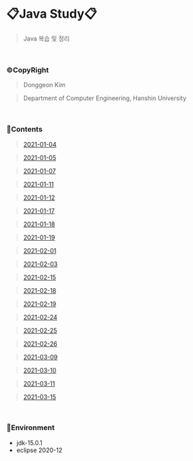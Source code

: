 # 📋Java Study📋
> Java 복습 및 정리

<br>

### ©CopyRight
> Donggeon Kim

> Department of Computer Engineering, Hanshin University

<br>

### 📒Contents
> [2021-01-04](https://github.com/DongGeon0908/Java/tree/master/2021-01-04)

> [2021-01-05](https://github.com/DongGeon0908/Java/tree/master/2021-01-05)

> [2021-01-07](https://github.com/DongGeon0908/Java/tree/master/2021-01-07)

> [2021-01-11](https://github.com/DongGeon0908/Java/tree/master/2021-01-11)

> [2021-01-12](https://github.com/DongGeon0908/Java/tree/master/2021-01-12)

> [2021-01-17](https://github.com/DongGeon0908/Java/tree/master/2021-01-17)

> [2021-01-18](https://github.com/DongGeon0908/Java/tree/master/2021-01-18)

> [2021-01-19](https://github.com/DongGeon0908/Java/tree/master/2021-01-19)

> [2021-02-01](https://github.com/DongGeon0908/Java/tree/master/2021-02-01)

> [2021-02-03](https://github.com/DongGeon0908/Java/tree/master/2021-02-03)

> [2021-02-15](https://github.com/DongGeon0908/Java/tree/master/2021-02-15)

> [2021-02-18](https://github.com/DongGeon0908/Java/tree/master/2021-02-18)

> [2021-02-19](https://github.com/DongGeon0908/Java/tree/master/2021-02-19)

> [2021-02-24](https://github.com/DongGeon0908/Java/tree/master/2021-02-24)

> [2021-02-25](https://github.com/DongGeon0908/Java/tree/master/2021-02-25)

> [2021-02-26](https://github.com/DongGeon0908/Java/tree/master/2021-02-26)

> [2021-03-09](https://github.com/DongGeon0908/Java/tree/master/2021-03-09)

> [2021-03-10](https://github.com/DongGeon0908/Java/tree/master/2021-03-10)

> [2021-03-11](https://github.com/DongGeon0908/Java/tree/master/2021-03-11)

> [2021-03-15](https://github.com/DongGeon0908/Java/tree/master/2021-03-15)

<br>

### 🔧Environment
  - jdk-15.0.1
  - eclipse 2020-12

<br>
